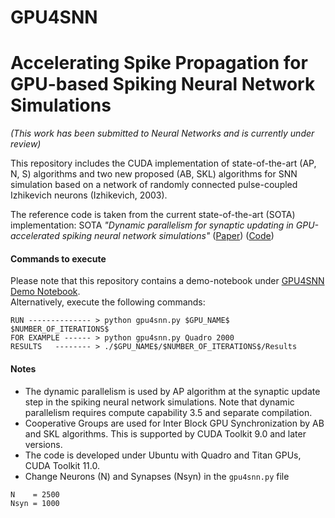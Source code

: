 # GPU4SNN
# Accelerating Spike Propagation for GPU-based Spiking Neural Network Simulations
_(This work has been submitted to Neural Networks and is currently under review)_

This repository includes the CUDA implementation of state-of-the-art (AP, N, S) algorithms and two new proposed (AB, SKL) algorithms for SNN simulation based on a network of randomly connected pulse-coupled Izhikevich neurons (Izhikevich, 2003). 

The reference code is taken from the current state-of-the-art (SOTA) implementation:
SOTA _"Dynamic parallelism for synaptic updating in GPU-accelerated spiking neural network simulations"_  ([Paper](https://www.sciencedirect.com/science/article/pii/S0925231218304168)) ([Code](https://bitbucket.org/bkasap/dynamicparallelismsnn/src/master/))

#### Commands to execute ###

Please note that this repository contains a demo-notebook under [GPU4SNN Demo Notebook](https://github.com/Crypto-TII/GPU4SNN/blob/main/GPU4SNN%20-%20Demo%20Notebook.ipynb).  
Alternatively, execute the following commands:  

```
RUN -------------- > python gpu4snn.py $GPU_NAME$ $NUMBER_OF_ITERATIONS$
FOR EXAMPLE ------ > python gpu4snn.py Quadro 2000
RESULTS   -------- > ./$GPU_NAME$/$NUMBER_OF_ITERATIONS$/Results
```

#### Notes ####

* The dynamic parallelism is used by AP algorithm at the synaptic update step in the spiking neural network simulations. Note that dynamic parallelism requires compute capability 3.5 and separate compilation.
* Cooperative Groups are used for Inter Block GPU Synchronization by AB and SKL algorithms. This is supported by CUDA Toolkit 9.0 and later versions.
* The code is developed under Ubuntu with Quadro and Titan GPUs, CUDA Toolkit 11.0.
* Change Neurons (N) and Synapses (Nsyn) in the `gpu4snn.py` file 
```
N    = 2500
Nsyn = 1000
```


